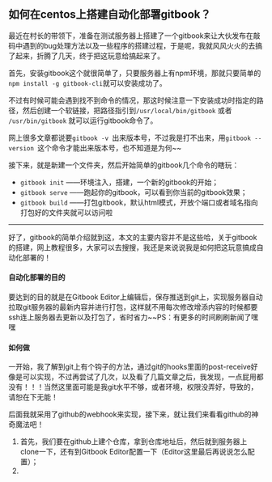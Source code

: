 ## 如何在centos上搭建自动化部署gitbook？

最近在村长的带领下，准备在测试服务器上搭建了一个gitbook来让大伙发布在敲码中遇到的bug处理方法以及一些程序的搭建过程，于是呢，我就风风火火的去搞了起来，折腾了几天，终于把这玩意给搞起来了。

首先，安装gitbook这个就很简单了，只要服务器上有npm环境，那就只要简单的`npm install -g gitbook-cli`就可以安装成功了。

不过有时候可能会遇到找不到命令的情况，那这时候注意一下安装成功时指定的路径，然后创建一个软链接，把路径指引到`/usr/local/bin/gitbook` 或者 `/usr/bin/gitbook` 就可以运行gitbook命令了。

网上很多文章都说要`gitbook -v `出来版本号，不过我是打不出来，用`gitbook --version `这个命令才能出来版本号，也不知道是为何~~

接下来，就是新建一个文件夹，然后开始简单的gitbook几个命令的瞎玩：

* `gitbook init` ——环境注入，搭建，一个新的gitbook的开始；
* `gitbook serve` ——跑起你的gitbook，可以看到你当前的gitbook效果；
* `gitbook build`  ——打包gitbook，默认html模式，开放个端口或者域名指向打包好的文件夹就可以访问啦

---

好了，gitbook的简单介绍就到这，本文的主要内容并不是这些哈，关于gitbook的搭建，网上教程很多，大家可以去搜搜，我还是来说说我是如何把这玩意搞成自动化部署的！

#### 自动化部署的目的

要达到的目的就是在Gitbook Editor上编辑后，保存推送到git上，实现服务器自动拉取git服务器的最新内容并进行打包，这样就不用每次修改增添内容的时候都要ssh连上服务器去更新以及打包了，省时省力~~PS：有更多的时间刷刷新闻了嘿嘿

#### 如何做

一开始，我了解到git上有个钩子的方法，通过git的hooks里面的post-receive好像是可以实现，不过再尝试了几次，以及看了几篇文章之后，我发现，一点屁用都没有！！！当然这里面可能是我git水平不够，或者环境，权限没弄好，导致的，请恕在下无能！

后面我就采用了github的webhook来实现，接下来，就让我们来看看github的神奇魔法吧！

1. 首先，我们要在github上建个仓库，拿到仓库地址后，然后就到服务器上clone一下，还有到Gitbook Editor配置一下（Editor这里最后再说说怎么配置）；
2. 


